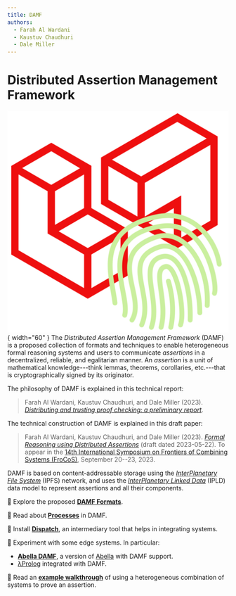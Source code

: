 ```yaml
---
title: DAMF
authors:
  - Farah Al Wardani
  - Kaustuv Chaudhuri
  - Dale Miller
---
```

# Distributed Assertion Management Framework

![DAMF Logo](/assets/logo/damf.png){ width="60" }
The _Distributed Assertion Management Framework_ (DAMF) is a proposed collection
of formats and techniques to enable heterogeneous formal reasoning systems and
users to communicate _assertions_ in a decentralized, reliable, and egalitarian
manner. An _assertion_ is a unit of mathematical knowledge---think lemmas,
theorems, corollaries, etc.---that is cryptographically signed by its
originator.

The philosophy of DAMF is explained in this technical report:

> Farah Al Wardani, Kaustuv Chaudhuri, and Dale Miller (2023). _[Distributing
> and trusting proof checking: a preliminary report][alwardani22hal]_.

[alwardani22hal]: https://hal.inria.fr/hal-03909741

The technical construction of DAMF is explained in this draft paper:

> Farah Al Wardani, Kaustuv Chaudhuri, and Dale Miller (2023). _[Formal
> Reasoning using Distributed Assertions][draft23damf]_ (draft dated 2023-05-22).
> To appear in the [14th International Symposium on Frontiers of Combining
> Systems (FroCoS)][frocos23], September 20--23, 2023.

[draft23damf]: /assets/papers/draft23damf2.pdf
[frocos23]: https://frocos2023.github.io/

DAMF is based on content-addressable storage using the _[InterPlanetary File
System][ipfs]_ (IPFS) network, and uses the _[InterPlanetary Linked Data][ipld]_
(IPLD) data model to represent assertions and all their components.

[ipfs]: https://ipfs.tech
[ipld]: https://ipld.io

:mag_right:  Explore the proposed **[DAMF Formats](./damf-formats.md)**.

:aerial_tramway: Read about **[Processes](./damf-processes.md)** in DAMF.

:rocket: Install **[Dispatch](./dispatch.md)**, an intermediary tool that helps in integrating systems.

:wrench: Experiment with some edge systems. In particular:

- **[Abella DAMF](./abella.md)**, a version of [Abella](https://abella-prover.org) with DAMF support.
- [λProlog](./lprolog.md) integrated with DAMF.

:walking: Read an **[example walkthrough](./example-walkthrough.md)** of using a heterogeneous
  combination of systems to prove an assertion.
